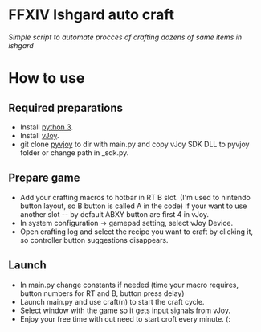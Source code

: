 # FFXIV Ishgard auto craft

*Simple script to automate procces of crafting dozens of same items in ishgard*

# How to use

## Required preparations

* Install [python 3](https://www.python.org/downloads/).
* Install [vJoy](https://github.com/shauleiz/vJoy).
* git clone [pyvjoy](https://github.com/tidzo/pyvjoy) to dir with main.py and copy vJoy SDK DLL to pyvjoy folder or change path in _sdk.py.

## Prepare game

* Add your crafting macros to hotbar in RT B slot. (I'm used to nintendo button layout, so B button is called A in the code)
If your want to use another slot -- by default ABXY button are first 4 in vJoy.
* In system configuration -> gamepad setting, select vJoy Device.
* Open crafting log and select the recipe you want to craft by clicking it, so controller button suggestions disappears.


## Launch

* In main.py change constants if needed (time your macro requires, button numbers for RT and B, button press delay)
* Launch main.py and use craft(n) to start the craft cycle.
* Select window with the game so it gets input signals from vJoy.
* Enjoy your free time with out need to start croft every minute. (:
